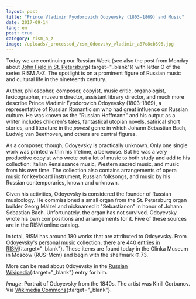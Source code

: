 ```yaml
---
layout: post
title: "Prince Vladimir Fyodorovich Odoyevsky (1803-1869) and Music"
date: 2017-09-14
lang: en
post: true
category: rism_a_z
image: /uploads/_processed_/csm_Odoevsky_vladimir_a87e8cb696.jpg
---
```



Today we are continuing our Russian Week (see also the post from Monday about [John Field in St. Petersburg](http://www.rism.info/en/home/newsdetails/article/2/john-fields-piano-nocturnes.html){:target="_blank"}) with letter O of the series RISM A-Z. The spotlight is on a prominent figure of Russian music and cultural life in the nineteenth century.

Author, philosopher, composer, copyist, music critic, organologist, lexicographer, museum director, assistant library director, and much more describe Prince Vladimir Fyodorovich Odoyevsky (1803-1869), a representative of Russian Romanticism who had great influence on Russian culture. He was known as the "Russian Hoffmann" and his output as a writer includes children's tales, fantastical utopian novels, satirical short stories, and literature in the _povest_ genre in which Johann Sebastian Bach, Ludwig van Beethoven, and others are central figures.

As a composer, though, Odoyevsky is practically unknown. Only one single work was printed within his lifetime, a berceuse. But he was a very productive copyist who wrote out a lot of music to both study and add to his collection: Italian Renaissance music, Western sacred music, and music from his own time. The collection also contains arrangements of opera music for keyboard instrument, Russian folksongs, and music by his Russian contemporaries, known and unknown.

Given his activities, Odoyevsky is considered the founder of Russian musicology. He commissioned a small organ from the St. Petersburg organ builder Georg Mälzel and nicknamed it "Sebastianon" in honor of Johann Sebastian Bach. Unfortunately, the organ has not survived. Odoyevsky wrote his own compositions and arrangements for it. Five of these sources are in the RISM online catalog.

In total, RISM has around 180 works that are attributed to Odoyevsky. From Odoyevsky's personal music collection, there are [440 entries in RISM](https://opac.rism.info/search?View=rism&q=Odoevskij){:target="_blank"}. These items are found today in the Glinka Museum in Moscow (RUS-Mcm) and begin with the shelfmark Ф.73.

More can be read about Odoyevsky in the [Russian Wikipedia](https://ru.wikipedia.org/wiki/%D0%9E%D0%B4%D0%BE%D0%B5%D0%B2%D1%81%D0%BA%D0%B8%D0%B9,_%D0%92%D0%BB%D0%B0%D0%B4%D0%B8%D0%BC%D0%B8%D1%80_%D0%A4%D1%91%D0%B4%D0%BE%D1%80%D0%BE%D0%B2%D0%B8%D1%87){:target="_blank"} entry for him.


_Image_: Portrait of Odoyevsky from the 1840s. The artist was Kirill Gorbunov. Via [Wikimedia Commons](https://upload.wikimedia.org/wikipedia/commons/7/7b/Odoevsky_vladimir.jpg){:target="_blank"}.





<script type="text/javascript">var switchTo5x=true;</script><script type="text/javascript" src="http://w.sharethis.com/button/buttons.js"></script><script type="text/javascript">stLight.options({publisher: "9b601438-1ce1-49d8-bfd7-9cff5df54c17", doNotHash: false, doNotCopy: false, hashAddressBar: false});</script>